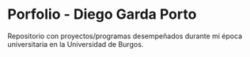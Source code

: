 # Porfolio - Diego Garda Porto
Repositorio con proyectos/programas desempeñados durante mi época universitaria en la Universidad de Burgos.
